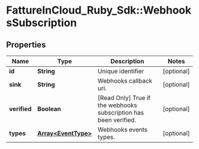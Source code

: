 # FattureInCloud_Ruby_Sdk::WebhooksSubscription

## Properties

| Name | Type | Description | Notes |
| ---- | ---- | ----------- | ----- |
| **id** | **String** | Unique identifier | [optional] |
| **sink** | **String** | Webhooks callback uri. | [optional] |
| **verified** | **Boolean** | [Read Only] True if the webhooks subscription has been verified. | [optional] |
| **types** | [**Array&lt;EventType&gt;**](EventType.md) | Webhooks events types. | [optional] |

